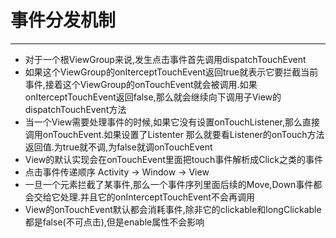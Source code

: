 # 事件分发机制
---


* 对于一个根ViewGroup来说,发生点击事件首先调用dispatchTouchEvent
* 如果这个ViewGroup的onIterceptTouchEvent返回true就表示它要拦截当前事件,接着这个ViewGroup的onTouchEvent就会被调用.如果onIterceptTouchEvent返回false,那么就会继续向下调用子View的dispatchTouchEvent方法
* 当一个View需要处理事件的时候,如果它没有设置onTouchListener,那么直接调用onTouchEvent.如果设置了Listenter 那么就要看Listener的onTouch方法返回值.为true就不调,为false就调onTouchEvent
* View的默认实现会在onTouchEvent里面把touch事件解析成Click之类的事件
* 点击事件传递顺序 Activity -> Window -> View
* 一旦一个元素拦截了某事件,那么一个事件序列里面后续的Move,Down事件都会交给它处理.并且它的onInterceptTouchEvent不会再调用
* View的onTouchEvent默认都会消耗事件,除非它的clickable和longClickable都是false(不可点击),但是enable属性不会影响